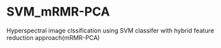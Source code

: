 # SVM_mRMR-PCA
Hyperspectral image clssification using SVM classifer with hybrid feature reduction approach(mRMR-PCA)
